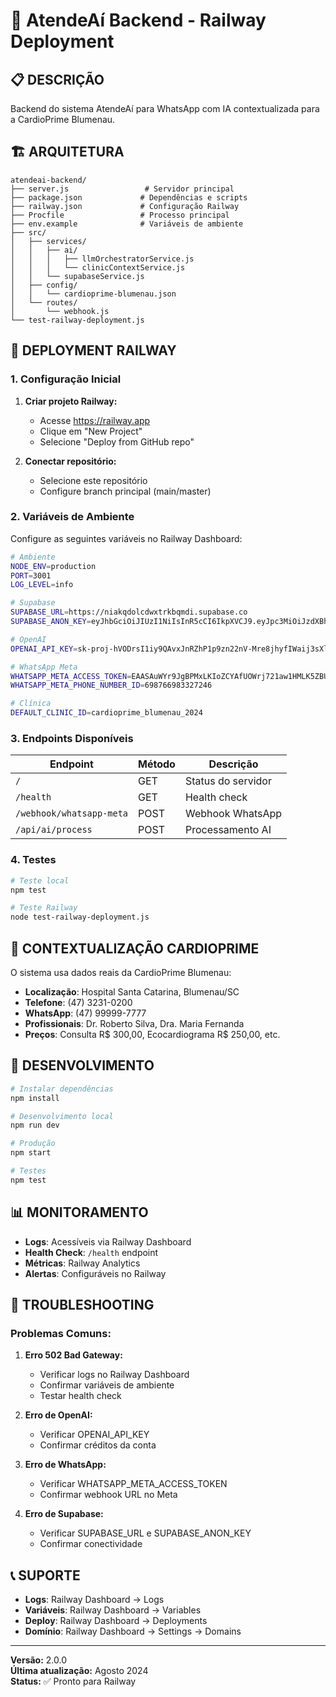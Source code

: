 # 🚀 AtendeAí Backend - Railway Deployment

## 📋 **DESCRIÇÃO**

Backend do sistema AtendeAí para WhatsApp com IA contextualizada para a CardioPrime Blumenau.

## 🏗️ **ARQUITETURA**

```
atendeai-backend/
├── server.js                 # Servidor principal
├── package.json             # Dependências e scripts
├── railway.json             # Configuração Railway
├── Procfile                 # Processo principal
├── env.example              # Variáveis de ambiente
├── src/
│   ├── services/
│   │   ├── ai/
│   │   │   ├── llmOrchestratorService.js
│   │   │   └── clinicContextService.js
│   │   └── supabaseService.js
│   ├── config/
│   │   └── cardioprime-blumenau.json
│   └── routes/
│       └── webhook.js
└── test-railway-deployment.js
```

## 🚀 **DEPLOYMENT RAILWAY**

### **1. Configuração Inicial**

1. **Criar projeto Railway:**
   - Acesse https://railway.app
   - Clique em "New Project"
   - Selecione "Deploy from GitHub repo"

2. **Conectar repositório:**
   - Selecione este repositório
   - Configure branch principal (main/master)

### **2. Variáveis de Ambiente**

Configure as seguintes variáveis no Railway Dashboard:

```bash
# Ambiente
NODE_ENV=production
PORT=3001
LOG_LEVEL=info

# Supabase
SUPABASE_URL=https://niakqdolcdwxtrkbqmdi.supabase.co
SUPABASE_ANON_KEY=eyJhbGciOiJIUzI1NiIsInR5cCI6IkpXVCJ9.eyJpc3MiOiJzdXBhYmFzZSIsInJlZiI6Im5pYWtxZG9sY2R3eHRya2JxbWRpIiwicm9sZSI6ImFub24iLCJpYXQiOjE3NTAxODI1NTksImV4cCI6MjA2NTc1ODU1OX0.90ihAk2geP1JoHIvMj_pxeoMe6dwRwH-rBbJwbFeomw

# OpenAI
OPENAI_API_KEY=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

# WhatsApp Meta
WHATSAPP_META_ACCESS_TOKEN=EAASAuWYr9JgBPMxLKIoZCYAfUOWrj721aw1HMLK5ZBUBJOAPpB2k3as1Nj2bmJskjiBZCh8szn7ajR7Ic2OsnJSZCJIuz9eD2wk1wL7cWnZBv3jBaZA56ZCH48ngQ6VRZBjXZAlnancYdrdag1UougDbyZCemhIhE9MchQ0pS1hXCwhZCKytYpPPocgqf1sFlFt2iGZAnxFB5alHzVTZCw2172NnZBB2qtjgXkikTTRopth8mxB7mvdI4yqk3dficzsAZDZD
WHATSAPP_META_PHONE_NUMBER_ID=698766983327246

# Clínica
DEFAULT_CLINIC_ID=cardioprime_blumenau_2024
```

### **3. Endpoints Disponíveis**

| Endpoint | Método | Descrição |
|----------|--------|-----------|
| `/` | GET | Status do servidor |
| `/health` | GET | Health check |
| `/webhook/whatsapp-meta` | POST | Webhook WhatsApp |
| `/api/ai/process` | POST | Processamento AI |

### **4. Testes**

```bash
# Teste local
npm test

# Teste Railway
node test-railway-deployment.js
```

## 🏥 **CONTEXTUALIZAÇÃO CARDIOPRIME**

O sistema usa dados reais da CardioPrime Blumenau:

- **Localização**: Hospital Santa Catarina, Blumenau/SC
- **Telefone**: (47) 3231-0200
- **WhatsApp**: (47) 99999-7777
- **Profissionais**: Dr. Roberto Silva, Dra. Maria Fernanda
- **Preços**: Consulta R$ 300,00, Ecocardiograma R$ 250,00, etc.

## 🔧 **DESENVOLVIMENTO**

```bash
# Instalar dependências
npm install

# Desenvolvimento local
npm run dev

# Produção
npm start

# Testes
npm test
```

## 📊 **MONITORAMENTO**

- **Logs**: Acessíveis via Railway Dashboard
- **Health Check**: `/health` endpoint
- **Métricas**: Railway Analytics
- **Alertas**: Configuráveis no Railway

## 🚨 **TROUBLESHOOTING**

### **Problemas Comuns:**

1. **Erro 502 Bad Gateway:**
   - Verificar logs no Railway Dashboard
   - Confirmar variáveis de ambiente
   - Testar health check

2. **Erro de OpenAI:**
   - Verificar OPENAI_API_KEY
   - Confirmar créditos da conta

3. **Erro de WhatsApp:**
   - Verificar WHATSAPP_META_ACCESS_TOKEN
   - Confirmar webhook URL no Meta

4. **Erro de Supabase:**
   - Verificar SUPABASE_URL e SUPABASE_ANON_KEY
   - Confirmar conectividade

## 📞 **SUPORTE**

- **Logs**: Railway Dashboard → Logs
- **Variáveis**: Railway Dashboard → Variables
- **Deploy**: Railway Dashboard → Deployments
- **Domínio**: Railway Dashboard → Settings → Domains

---

**Versão:** 2.0.0  
**Última atualização:** Agosto 2024  
**Status:** ✅ Pronto para Railway 